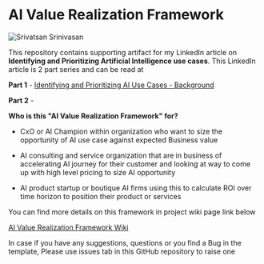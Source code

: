 # AI Value Realization Framework

![Srivatsan Srinivasan](https://media.licdn.com/dms/image/C5612AQFw1s3aRvxQoA/article-cover_image-shrink_720_1280/0?e=1571875200&v=beta&t=AS6fVURUTCupURKhAi0aGOvFAX5X3M14nJkcdQDQ8ac)

This repository contains supporting artifact for my LinkedIn article on **Identifying and Prioritizing Artificial Intelligence use cases**. This LinkedIn article is 2 part series and can be read at

**Part 1** - [Identifying and Prioritizing AI Use Cases - Background](https://www.linkedin.com/pulse/identifying-prioritizing-artificial-intelligence-use-cases-srivatsan/)

**Part 2** - 

**Who is this "AI Value Realization Framework" for?**

* CxO or AI Champion within organization who want to size the opportunity of AI use case against expected Business value

* AI consulting and service organization that are in business of accelerating AI journey for their customer and looking at way to come up with high level pricing to size AI opportunity

* AI product startup or boutique AI firms using this to calculate ROI over time horizon to position their product or services

You can find more details on this framework in project wiki page link below

[AI Value Realization Framework Wiki](https://github.com/srivatsan88/AI-Value-Realization-Framework/wiki)

In case if you have any suggestions, questions or you find a Bug in the template, Please use issues tab in this GitHub repository to raise one

